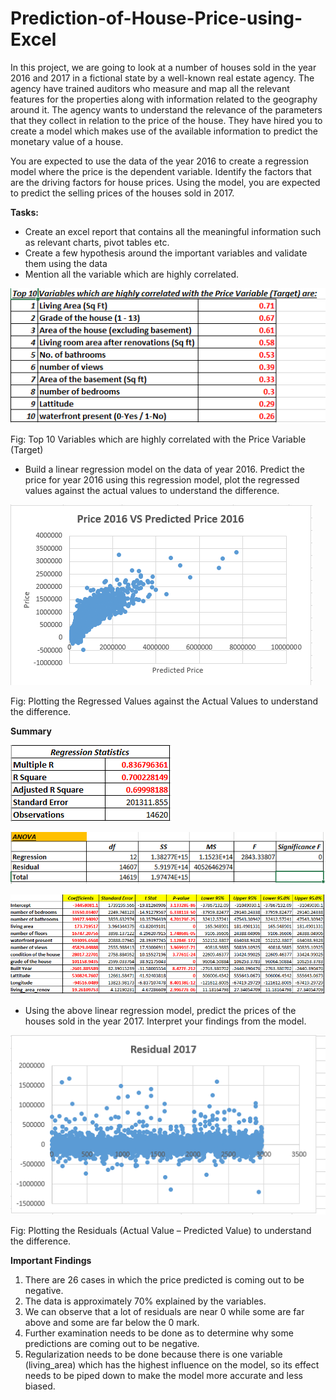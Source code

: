 # Prediction-of-House-Price-using-Excel

In this project, we are going to look at a number of houses sold in the year 2016 and 2017 in a fictional state by a well-known real estate agency. The agency have trained auditors who measure and map all the relevant features for the properties along with information related to the geography around it. The agency wants to understand the relevance of the parameters that they collect in relation to the price of the house. They have hired you to create a model which makes use of the available information to predict the monetary value of a house. 

You are expected to use the data of the year 2016 to create a regression model where the price is the dependent variable. Identify the factors that are the driving factors for house prices. Using the model, you are expected to predict the selling prices of the houses sold in 2017.

**Tasks:**

- Create an excel report that contains all the meaningful information such as relevant charts, pivot tables etc.
- Create a few hypothesis around the important variables and validate them using the data
- Mention all the variable which are highly correlated.

![Figure 1](Images/High_Correlation.PNG)

Fig: Top 10 Variables which are highly correlated with the Price Variable (Target) 


- Build a linear regression model on the data of year 2016. Predict the price for year 2016 using this regression model, plot the regressed values against the actual values to understand the difference.
 
![Figure 2](Images/Chart1.PNG)

Fig: Plotting the Regressed Values against the Actual Values to understand the difference.

**Summary**

![Figure 3](Images/summary_LR.PNG)

![Figure 4](Images/summary_LR_Anova.PNG)

![Figure 5](Images/summary_LR_Coefficents.PNG)

- Using the above linear regression model, predict the prices of the houses sold in the year 2017. Interpret your findings from the model.

![Figure 6](Images/Chart2.PNG)

Fig: Plotting the Residuals (Actual Value – Predicted Value) to understand the difference.

**Important Findings**
1. There are 26 cases in which the price predicted is coming out to be negative.
2. The data is approximately 70% explained by the variables.
3. We can observe that a lot of residuals are near 0 while some are far above and some are far below the 0 mark.
4. Further examination needs to be done as to determine why some predictions are coming out to be negative.
5. Regularization needs to be done because there is one variable (living_area) which has the highest influence on the model, so its effect needs to be piped down to make the
model more accurate and less biased.
